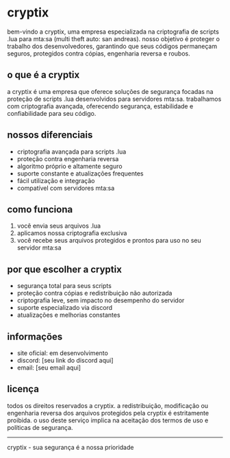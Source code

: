 # cryptix

bem-vindo a cryptix, uma empresa especializada na criptografia de scripts .lua para mta:sa (multi theft auto: san andreas). nosso objetivo é proteger o trabalho dos desenvolvedores, garantindo que seus códigos permaneçam seguros, protegidos contra cópias, engenharia reversa e roubos.

## o que é a cryptix

a cryptix é uma empresa que oferece soluções de segurança focadas na proteção de scripts .lua desenvolvidos para servidores mta:sa. trabalhamos com criptografia avançada, oferecendo segurança, estabilidade e confiabilidade para seu código.

## nossos diferenciais

- criptografia avançada para scripts .lua
- proteção contra engenharia reversa
- algoritmo próprio e altamente seguro
- suporte constante e atualizações frequentes
- fácil utilização e integração
- compatível com servidores mta:sa

## como funciona

1. você envia seus arquivos .lua
2. aplicamos nossa criptografia exclusiva
3. você recebe seus arquivos protegidos e prontos para uso no seu servidor mta:sa

## por que escolher a cryptix

- segurança total para seus scripts
- proteção contra cópias e redistribuição não autorizada
- criptografia leve, sem impacto no desempenho do servidor
- suporte especializado via discord
- atualizações e melhorias constantes

## informações

- site oficial: em desenvolvimento
- discord: [seu link do discord aqui]
- email: [seu email aqui]

## licença

todos os direitos reservados a cryptix. a redistribuição, modificação ou engenharia reversa dos arquivos protegidos pela cryptix é estritamente proibida. o uso deste serviço implica na aceitação dos termos de uso e políticas de segurança.

---

cryptix - sua segurança é a nossa prioridade
